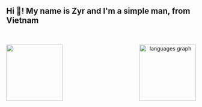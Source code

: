 <h2 align="left">Hi 👋! My name is Zyr and I'm a simple man, from Vietnam</h2>
<br>
<br>
<div align="center">
    <img align="left" height="150" src="https://i.imgflip.com/65efzo.gif" />
  <img align="right" height="150"
    src="https://github-readme-stats.vercel.app/api/top-langs?username=ducphamzyr&locale=en&hide_title=false&layout=compact&card_width=320&langs_count=5&theme=dracula&hide_border=false"
    alt="languages graph" />
</div>
<br>
<br>
